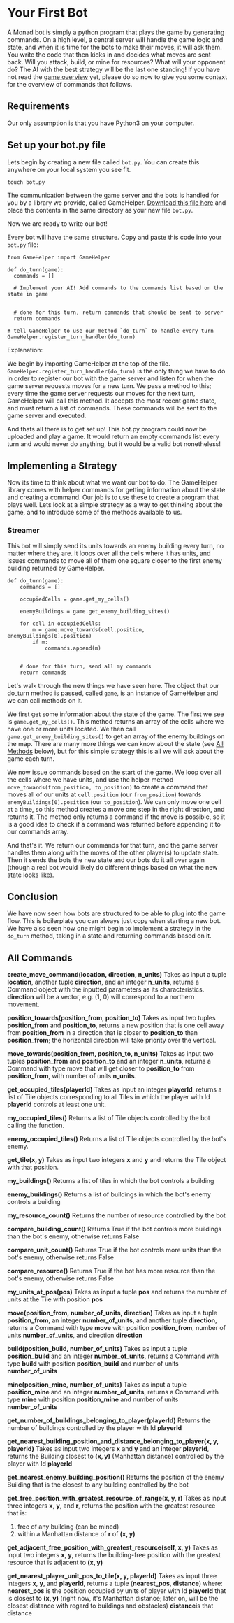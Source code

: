 # Your First Bot

A Monad bot is simply a python program that plays the game by generating commands.
On a high level, a central server will handle the game logic and state, and when it is time
for the bots to make their moves, it will ask them. You write the code that then kicks in and
decides what moves are sent back. Will you attack, build, or mine for resources? What will your opponent do?
The AI with the best strategy will be the last one standing! If you have not read the [game overview](#) yet,
please do so now to give you some context for the overview of commands that follows.

## Requirements

Our only assumption is that you have Python3 on your computer.

## Set up your bot.py file

Lets begin by creating a new file called `bot.py`. You can create this anywhere on your local system
you see fit.

`touch bot.py`

The communication between the game server and the bots is handled for you by a library we provide,
called GameHelper. [Download this file here](https://google.com) and place the contents
in the same directory as your new file `bot.py`.

Now we are ready to write our bot!

Every bot will have the same structure. Copy and paste this code into your `bot.py` file:

```
from GameHelper import GameHelper

def do_turn(game):
  commands = []

  # Implement your AI! Add commands to the commands list based on the state in game


  # done for this turn, return commands that should be sent to server
  return commands

# tell GameHelper to use our method `do_turn` to handle every turn
GameHelper.register_turn_handler(do_turn)

```

Explanation:

We begin by importing GameHelper at the top of the file. `GameHelper.register_turn_handler(do_turn)`
is the only thing we have to do in order
to register our bot with the game server and listen for when the game server requests
moves for a new turn. We pass a method to this; every time the game server
requests our moves for the next turn, GameHelper will call this method. It accepts the most recent
game state, and must return a list of commands. These commands will be sent to the game server and executed.

And thats all there is to get set up! This bot.py program could now be uploaded and play a game. It would return
an empty commands list every turn and would never do anything, but it would be a valid bot nonetheless!

## Implementing a Strategy

Now its time to think about what we want our bot to do. The GameHelper library comes with
helper commands for getting information about the state and creating a command. Our job is
to use these to create a program that plays well. Lets look at a simple strategy as a way to
get thinking about the game, and to introduce some of the methods available to us.


### Streamer

This bot will simply send its units towards an enemy building every turn, no matter where they are.
It loops over all the cells where it has units, and issues commands to move all of them one square
closer to the first enemy building returned by GameHelper.

```
def do_turn(game):
    commands = []

    occupiedCells = game.get_my_cells()

    enemyBuildings = game.get_enemy_building_sites()

    for cell in occupiedCells:
        m = game.move_towards(cell.position, enemyBuildings[0].position)
        if m:
            commands.append(m)


    # done for this turn, send all my commands
    return commands
```

Let's walk through the new things we have seen here. The object that our do_turn method is passed,
called `game`, is an instance of GameHelper and we can call methods on it.

We first get some information about the state of the game. The first we see
is `game.get_my_cells()`. This method returns an array of the cells where we have one or more units located.
We then call `game.get_enemy_building_sites()` to get an array of the enemy buildings on the map.
There are many more things we can know about the state (see [All Methods](#) below),
but for this simple strategy this is all we will ask about the game each turn.

We now issue commands based on the start of the game. We loop over all the cells where we have units,
and use the helper method `move_towards(from_position, to_position)` to create a command
that moves all of our units at `cell.position` (our `from_position`) towards `enemyBuildings[0].position`
(our `to_position`). We can only move one cell at a time, so this method creates a move
one step in the right direction, and returns it. The method only returns a command if the move is possible,
so it is a good idea to check if a command was returned before appending it to our commands array.

And that's it. We return our commands for that turn, and the game server handles them along with the moves of the other
player(s) to update state. Then it sends the bots the new state and our bots do it all over again (though a real
bot would likely do different things based on what the new state looks like).

## Conclusion

We have now seen how bots are structured to be able to plug into the game flow. This is
boilerplate you can always just copy when starting a new bot. We have also seen
how one might begin to implement a strategy in the `do_turn` method, taking in a state and returning
commands based on it.

## All Commands

**create_move_command(location, direction, n_units)**
Takes as input a tuple **location**, another tuple **direction**, and an integer **n_units**, returns a Command object with the inputted parameters as its characteristics. **direction** will be a vector, e.g. (1, 0) will correspond to a northern movement.

**position_towards(position_from, position_to)**
Takes as input two tuples **position_from** and **position_to**, returns a new position that is one cell away from **position_from** in a direction that is closer to **position_to** than **position_from**; the horizontal direction will take priority over the vertical.

**move_towards(position_from, position_to, n_units)**
Takes as input two tuples **position_from** and **position_to** and an integer **n_units**, returns a Command with type move that will get closer to **position_to** from **position_from**, with number of units **n_units**.

**get_occupied_tiles(playerId)**
Takes as input an integer **playerId**, returns a list of Tile objects corresponding to all Tiles in which the player with Id **playerId** controls at least one unit.

**my_occupied_tiles()**
Returns a list of Tile objects controlled by the bot calling the function.

**enemy_occupied_tiles()**
Returns a list of Tile objects controlled by the bot's enemy.

**get_tile(x, y)**
Takes as input two integers **x** and **y** and returns the Tile object with that position.

**my_buildings()**
Returns a list of tiles in which the bot controls a building

**enemy_buildings()**
Returns a list of buildings in which the bot's enemy controls a building

**my_resource_count()**
Returns the number of resource controlled by the bot

**compare_building_count()**
Returns True if the bot controls more buildings than the bot's enemy, otherwise returns False

**compare_unit_count()**
Returns True if the bot controls more units than the bot's enemy, otherwise returns False

**compare_resource()**
Returns True if the bot has more resource than the bot's enemy, otherwise returns False

**my_units_at_pos(pos)**
Takes as input a tuple **pos** and returns the number of units at the Tile with position **pos**

**move(position_from, number_of_units, direction)**
Takes as input a tuple **position_from**, an integer **number_of_units**, and another tuple **direction**, returns a Command with type **move** with position **position_from**, number of units **number_of_units**, and direction **direction**

**build(position_build, number_of_units)**
Takes as input a tuple **position_build** and an integer **number_of_units**, returns a Command with type **build** with position **position_build** and number of units **number_of_units**


**mine(position_mine, number_of_units)**
Takes as input a tuple **position_mine** and an integer **number_of_units**, returns a Command with type **mine** with position **position_mine** and number of units **number_of_units**

**get_number_of_buildings_belonging_to_player(playerId)**
Returns the number of buildings controlled by the player with Id **playerId**

**get_nearest_building_position_and_distance_belonging_to_player(x, y, playerId)**
Takes as input two integers **x** and **y** and an integer **playerId**, returns the Building closest to **(x, y)** (Manhattan distance) controlled by the player with Id **playerId**

**get_nearest_enemy_building_position()**
Returns the position of the enemy Building that is the closest to any building controlled by the bot

**get_free_position_with_greatest_resource_of_range(x, y, r)**
Takes as input three integers **x**, **y**, and **r**, returns the position with the greatest resource that is:
1. free of any building (can be mined)
2. within a Manhattan distance of **r** of **(x, y)**

**get_adjacent_free_position_with_greatest_resource(self, x, y)**
Takes as input two integers **x**, **y**, returns the building-free position with the greatest resource that is adjacent to **(x, y)**

**get_nearest_player_unit_pos_to_tile(x, y, playerId)**
Takes as input three integers **x**, **y**, and **playerId**, returns a tuple (**nearest_pos**, **distance**) where:
**nearest_pos** is the position occupied by units of player with Id **playerId** that is closest to **(x, y)** (right now, it's Manhattan distance; later on, will be the closest distance with regard to buildings and obstacles)
**distance**is that distance
